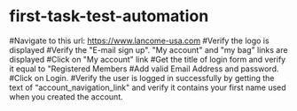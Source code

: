# first-task-test-automation

#Navigate to this url: https://www.lancome-usa.com
#Verify the logo is displayed
#Verify the "E-mail sign up". "My account" and "my bag" links are displayed
#Click on "My account" link
#Get the title of login form and verify it equal to "Registered Members
#Add valid Email Address and password.
#Click on Login.
#Verify the user is logged in successfully by getting the text of “account_navigation_link" and verify it contains your first name used when you created the account.
